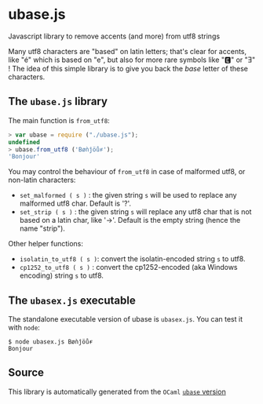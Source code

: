 # ubase.js

Javascript library to remove accents (and more) from utf8 strings

Many utf8 characters are "based" on latin letters; that's clear for
accents, like "é" which is based on "e", but also for more rare
symbols like "🅴" or "Ǝ" ! The idea of this simple library is to give
you back the *base* letter of these characters.

## The `ubase.js` library

The main function is `from_utf8`:

```js
> var ubase = require ("./ubase.js");
undefined
> ubase.from_utf8 ('Bøǹĵöůɍ');
'Bonjour'
```

You may control the behaviour of `from_utf8` in case of malformed
utf8, or non-latin characters:

+ `set_malformed ( s )` : the given string `s` will be used to replace
  any malformed utf8 char. Default is '?'.
+ `set_strip ( s )` : the given string `s` will replace any utf8 char
  that is not based on a latin char, like '→'. Default is the empty
  string (hence the name "strip").

Other helper functions:

+ `isolatin_to_utf8 ( s )`: convert the isolatin-encoded string `s` to
  utf8.
+ `cp1252_to_utf8 ( s )` : convert the cp1252-encoded (aka Windows
encoding) string `s` to utf8.


## The `ubasex.js` executable

The standalone executable version of ubase is `ubasex.js`. You can
test it with `node`:

```
$ node ubasex.js Bøǹĵöůɍ
Bonjour
```

## Source

This library is automatically generated from the `OCaml` [`ubase` version](https://github.com/sanette/ubase)
